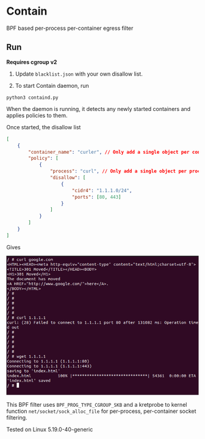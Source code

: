 # Contain
BPF based per-process per-container egress filter

## Run

**Requires cgroup v2**

1. Update `blacklist.json` with your own disallow list.

2. To start Contain daemon, run
```
python3 containd.py
```

When the daemon is running, it detects any newly started containers and applies policies to them.

Once started, the disallow list

```json
[
	{	
		"container_name": "curler", // Only add a single object per container
		"policy": [
			{
				"process": "curl", // Only add a single object per process, add one/multiple objects per container
				"disallow": [
					{
						"cidr4": "1.1.1.0/24",
						"ports": [80, 443]
					}
				]
			}
		]
	}
]

```

Gives

![Result](images/example.png)

This BPF filter uses `BPF_PROG_TYPE_CGROUP_SKB` and a kretprobe to kernel function `net/socket/sock_alloc_file` for per-process, per-container socket filtering.

Tested on Linux 5.19.0-40-generic
